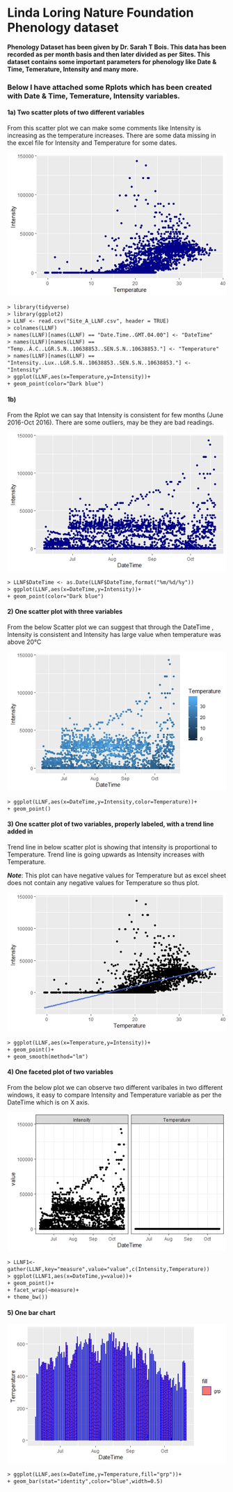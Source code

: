 # Linda Loring Nature Foundation Phenology dataset
                                         
**Phenology Dataset has been given by Dr. Sarah T Bois. This data has been recorded as per month basis and then later divided as per Sites.
This dataset contains some important parameters for phenology like Date & Time, Temerature, Intensity and many more.**

### Below I have attached some Rplots which has been created with Date & Time, Temerature, Intensity variables.

#### 1a) Two scatter plots of two different variables

From this scatter plot we can make some comments like Intensity is increasing as the temperature increases. There are some data missing in the excel file for Intensity and Temperature for some dates.

![](https://github.com/dhwani1403/LLNF_Data/blob/master/Rplot_1a.jpeg)
```
> library(tidyverse)
> library(ggplot2)
> LLNF <- read.csv("Site_A_LLNF.csv", header = TRUE)
> colnames(LLNF)
> names(LLNF)[names(LLNF) == "Date.Time..GMT.04.00"] <- "DateTime"
> names(LLNF)[names(LLNF) == "Temp..Â.C..LGR.S.N..10638853..SEN.S.N..10638853."] <- "Temperature"
> names(LLNF)[names(LLNF) == "Intensity..Lux..LGR.S.N..10638853..SEN.S.N..10638853."] <- "Intensity"
> ggplot(LLNF,aes(x=Temperature,y=Intensity))+
+ geom_point(color="Dark blue")
```
#### 1b)
From the Rplot we can say that Intensity is consistent for few months (June 2016-Oct 2016). There are some outliers, may be they are bad readings.


![](https://github.com/dhwani1403/LLNF_Data/blob/master/Rplot_1b_1.jpeg)
```
> LLNF$DateTime <- as.Date(LLNF$DateTime,format("%m/%d/%y"))
> ggplot(LLNF,aes(x=DateTime,y=Intensity))+
+ geom_point(color="Dark blue")
```
#### 2) One scatter plot with three variables

From the below Scatter plot we can suggest that through the DateTime , Intensity is consistent and Intensity has large value when temperature was above 20°C

![](https://github.com/dhwani1403/LLNF_Data/blob/master/Rplot_2_1.jpeg)
```
> ggplot(LLNF,aes(x=DateTime,y=Intensity,color=Temperature))+
+ geom_point()
```
#### 3) One scatter plot of two variables, properly labeled, with a trend line added in

Trend line in below scatter plot is showing that intensity is proportional to Temperature. Trend line is going upwards as Intensity increases with Temperature.

**_Note_**: This plot can have negative values for Temperature but as excel sheet does not contain any negative values for Temperature so thus plot.

![](https://github.com/dhwani1403/LLNF_Data/blob/master/Rplot_3.jpeg)
```
> ggplot(LLNF,aes(x=Temperature,y=Intensity))+
+ geom_point()+
+ geom_smooth(method="lm")
```

#### 4) One faceted plot of two variables

From the below plot we can observe two different varibales in two different windows, it easy to compare Intensity and Temperature variable as per the DateTime which is on X axis.


![](https://github.com/dhwani1403/LLNF_Data/blob/master/Rplot_4_1.jpeg)
```
> LLNF1<-gather(LLNF,key="measure",value="value",c(Intensity,Temperature))
> ggplot(LLNF1,aes(x=DateTime,y=value))+
+ geom_point()+
+ facet_wrap(~measure)+
+ theme_bw())
```
#### 5) One bar chart

![](https://github.com/dhwani1403/LLNF_Data/blob/master/Rplot.jpeg)
```
> ggplot(LLNF,aes(x=DateTime,y=Temperature,fill="grp"))+
+ geom_bar(stat="identity",color="blue",width=0.5)
```
